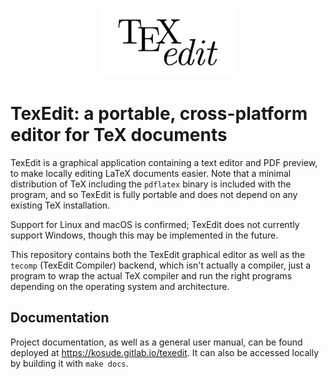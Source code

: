 <p  align=center>
    <img src="res/logo-vec.svg" height=110>
</p>

# TexEdit: a portable, cross-platform editor for TeX documents

TexEdit is a graphical application containing a text editor and PDF preview, to make locally editing LaTeX documents easier. Note that a minimal
distribution of TeX including the `pdflatex` binary is included with the program, and so TexEdit is fully portable and does not depend on any
existing TeX installation.

Support for Linux and macOS is confirmed; TexEdit does not currently support Windows, though this may be implemented in the future.

This repository contains both the TexEdit graphical editor as well as the `tecomp` (TexEdit Compiler) backend, which isn't actually a compiler, just
a program to wrap the actual TeX compiler and run the right programs depending on the operating system and architecture.


## Documentation

Project documentation, as well as a general user manual, can be found deployed at https://kosude.gitlab.io/texedit. It can also be accessed locally
by building it with `make docs`.
